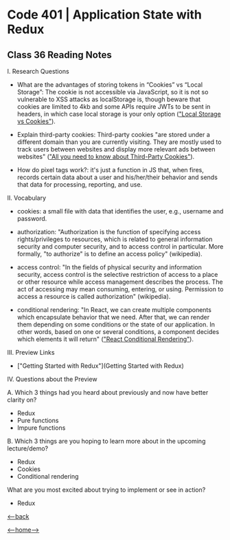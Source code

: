 # Code 401 | Application State with Redux

## Class 36 Reading Notes

I. Research Questions

- What are the advantages of storing tokens in “Cookies” vs “Local Storage”: The cookie is not accessible via JavaScript, so it is not so vulnerable to XSS attacks as localStorage is, though beware that cookies are limited to 4kb and some APIs require JWTs to be sent in headers, in which case local storage is your only option (["Local Storage vs Cookies"](https://dev.to/cotter/localstorage-vs-cookies-all-you-need-to-know-about-storing-jwt-tokens-securely-in-the-front-end-15id)).

- Explain third-party cookies: Third-party cookies "are stored under a different domain than you are currently visiting. They are mostly used to track users between websites and display more relevant ads between websites" (["All you need to know about Third-Party Cookies"](https://cookie-script.com/all-you-need-to-know-about-third-party-cookies.html)).

- How do pixel tags work?: it's just a function in JS that, when fires, records certain data about a user and his/her/their behavior and sends that data for processing, reporting, and use.

II. Vocabulary

- cookies: a small file with data that identifies the user, e.g., username and password.

- authorization: "Authorization is the function of specifying access rights/privileges to resources, which is related to general information security and computer security, and to access control in particular. More formally, "to authorize" is to define an access policy" (wikipedia).

- access control: "In the fields of physical security and information security, access control is the selective restriction of access to a place or other resource while access management describes the process. The act of accessing may mean consuming, entering, or using. Permission to access a resource is called authorization" (wikipedia).

- conditional rendering: "In React, we can create multiple components which encapsulate behavior that we need. After that, we can render them depending on some conditions or the state of our application. In other words, based on one or several conditions, a component decides which elements it will return" (["React Conditional Rendering"](https://www.javatpoint.com/react-conditional-rendering#:~:text=React%20Conditional%20Rendering,which%20elements%20it%20will%20return.)).

III. Preview Links

- ["Getting Started with Redux"](Getting Started with Redux)

IV. Questions about the Preview

A. Which 3 things had you heard about previously and now have better clarity on?

- Redux
- Pure functions
- Impure functions

B. Which 3 things are you hoping to learn more about in the upcoming lecture/demo?

- Redux
- Cookies
- Conditional rendering

What are you most excited about trying to implement or see in action?

- Redux

[<--back](401week8.md)

[<--home-->](../../README.md)
